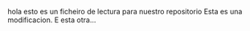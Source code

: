  hola esto es un ficheiro de lectura para nuestro repositorio
Esta es una modificacion.
E esta otra...

